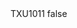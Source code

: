 <?xml version="1.0" encoding="UTF-8"?>
<CustomMetadata xmlns="http://soap.sforce.com/2006/04/metadata">
    <label>TXU1011</label>
    <protected>false</protected>
</CustomMetadata>
